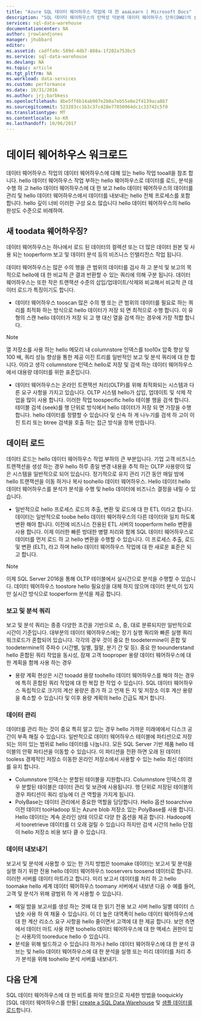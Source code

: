 ```yaml
---
title: "Azure SQL 데이터 웨어하우스 작업에 대 한 aaaLearn | Microsoft Docs"
description: "SQL 데이터 웨어하우스의 탄력성 덕분에 데이터 웨어하우스 단위(DWU)의 슬라이딩 규모를 사용함으로써 계산 능력을 확장, 축소 또는 일시 중지할 수 있습니다. 이 문서는 hello 데이터 웨어하우스 메트릭 및 tooDWUs 어떻게 관련 되는지를 설명 합니다. "
services: sql-data-warehouse
documentationcenter: NA
author: jrowlandjones
manager: jhubbard
editor: 
ms.assetid: cadffa9c-589d-4db7-888a-1f202a753bc5
ms.service: sql-data-warehouse
ms.devlang: NA
ms.topic: article
ms.tgt_pltfrm: NA
ms.workload: data-services
ms.custom: performance
ms.date: 10/31/2016
ms.author: jrj;barbkess
ms.openlocfilehash: 8be5ff6b14ab907e2b0a7eb55e0e2f4139aca8b7
ms.sourcegitcommit: 523283cc1b3c37c428e77850964dc1c33742c5f0
ms.translationtype: MT
ms.contentlocale: ko-KR
ms.lasthandoff: 10/06/2017
---
```

# <a name="data-warehouse-workload"></a>데이터 웨어하우스 워크로드
데이터 웨어하우스 작업의 데이터 웨어하우스에 대해 있는 hello 작업 tooall을 참조 합니다. hello 데이터 웨어하우스 작업 부하는 hello 웨어하우스로 데이터를 로드, 분석을 수행 하 고 hello 데이터 웨어하우스에 대 한 보고 hello 데이터 웨어하우스의 데이터를 관리 및 hello 데이터 웨어하우스에서 데이터를 내보내는 hello 전체 프로세스를 포함 합니다. hello 깊이 너비 이러한 구성 요소 많습니다 hello 데이터 웨어하우스의 hello 완성도 수준으로 비례하여.

## <a name="new-toodata-warehousing"></a>새 toodata 웨어하우징?
데이터 웨어하우스는 하나에서 로드 된 데이터의 컬렉션 또는 더 많은 데이터 원본 및 사용 되는 tooperform 보고 및 데이터 분석 등의 비즈니스 인텔리전스 작업 됩니다.

데이터 웨어하우스는 많은 수의 행을 큰 범위의 데이터를 검사 하 고 분석 및 보고의 목적으로 hello에 대 한 비교적 큰 결과 반환할 수 있는 쿼리에 의해 구분 됩니다. 데이터 웨어하우스는 또한 작은 트랜잭션 수준의 삽입/업데이트/삭제와 비교해서 비교적 큰 데이터 로드가 특징이기도 합니다.

* 데이터 웨어하우스 tooscan 많은 수의 행 또는 큰 범위의 데이터를 필요로 하는 쿼리를 최적화 하는 방식으로 hello 데이터가 저장 되 면 최적으로 수행 합니다. 이 유형의 스캔 hello 데이터가 저장 되 고 행 대신 열을 검색 하는 경우에 가장 적합 합니다.

> [!NOTE]
> 열 저장소를 사용 하는 hello 메모리 내 columnstore 인덱스를 too10x 압축 향상 및 100 배, 쿼리 성능 향상을 통한 제공 이진 트리를 일반적인 보고 및 분석 쿼리에 대 한 합니다. 이라고 생각 columnstore 인덱스 hello로 저장 및 검색 하는 데이터 웨어하우스에서 대용량 데이터를 위한 표준입니다.
> 
> 

* 데이터 웨어하우스는 온라인 트랜잭션 처리(OLTP)를 위해 최적화되는 시스템과 다른 요구 사항을 가지고 있습니다. OLTP 시스템 hello가 삽입, 업데이트 및 삭제 작업을 많이 사용 합니다. 이러한 작업 toospecific hello 테이블 행을 검색 합니다. 테이블 검색 (seek)를 행 단위로 방식에서 hello 데이터가 저장 되 면 가장을 수행 합니다. hello 데이터를 정렬할 수 있습니다 및 신속 하 게 나누기를 검색 하 고이 이진 트리 또는 btree 검색을 호출 하는 접근 방식을 정복 만듭니다.

## <a name="data-loading"></a>데이터 로드
데이터 로드는 hello 데이터 웨어하우스 작업 부하의 큰 부분입니다. 기업 고객 비즈니스 트랜잭션을 생성 하는 경우 hello 하루 종일 변경 내용을 추적 하는 OLTP 사용량이 많은 시스템을 일반적으로 되어 있습니다. 정기적으로 유지 관리 기간 동안 매일 밤에 hello 트랜잭션을 이동 하거나 복사 toohello 데이터 웨어하우스. Hello 데이터 hello 데이터 웨어하우스를 분석가 분석을 수행 및 hello 데이터에 비즈니스 결정을 내릴 수 있습니다.

* 일반적으로 hello 프로세스 로드의 추출, 변환 및 로드에 대 한 ETL 이라고 합니다. 데이터는 일반적으로 toobe hello 데이터 웨어하우스의 다른 데이터와 일치 하도록 변환 해야 합니다. 이전에 비즈니스 전용된 ETL 서버의 tooperform hello 변환을 사용 합니다. 이제 이러한 빠른 방대한 병렬 처리와 함께 SQL 데이터 웨어하우스로 데이터를 먼저 로드 하 고 hello 변환을 수행할 수 있습니다. 이 프로세스 추출, 로드 및 변환 (ELT), 라고 하며 hello 데이터 웨어하우스 작업에 대 한 새로운 표준은 되 고 합니다.

> [!NOTE]
> 이제 SQL Server 2016을 통해 OLTP 테이블에서 실시간으로 분석을 수행할 수 있습니다. 데이터 웨어하우스 toostore hello 필요성을 대체 하지 않으며 데이터 분석,이 있지만 실시간 방식으로 tooperform 분석을 제공 합니다.
> 
> 

### <a name="reporting-and-analysis-queries"></a>보고 및 분석 쿼리
보고 및 분석 쿼리는 종종 다양한 조건을 기반으로 소, 중, 대로 분류되지만 일반적으로 시간이 기준입니다. 대부분의 데이터 웨어하우스에는 장기 실행 쿼리와 빠른 실행 쿼리 워크로드가 혼합되어 있습니다. 각각의 경우 것이 중요 한 toodetermine이 혼합 및 toodetermine의 주파수 (시간별, 일별, 월말, 분기 간 및 등). 중요 한 toounderstand hello 혼합된 쿼리 작업을 동시성, 잠재 고객 tooproper 용량 데이터 웨어하우스에 대 한 계획을 함께 사용 하는 경우

* 용량 계획 현상은 시간 tooadd 용량 toohello 데이터 웨어하우스를 해야 하는 경우에 특히 혼합된 쿼리 작업에 대 한 복잡 한 작업 수 있습니다. SQL 데이터 웨어하우스 독립적으로 크기의 계산 용량은 증가 하 고 언제 든 지 및 저장소 이후 계산 용량을 축소할 수 있습니다 및 이후 용량 계획의 hello 긴급도 제거 합니다.

### <a name="data-management"></a>데이터 관리
데이터를 관리 하는 것이 중요 특히 알고 있는 경우 hello 가까운 미래에에서 디스크 공간이 부족 해질 수 있습니다. 일반적으로 데이터 웨어하우스 테이블에 파티션으로 저장 되는 의미 있는 범위로 hello 데이터를 나눕니다. 모든 SQL Server 기반 제품 hello 테이블의 안팎 파티션을 이동할 수 있습니다. 이 파티션을 전환 하면 오래 된 데이터 tooless 경제적인 저장소 이동한 온라인 저장소에서 사용할 수 있는 hello 최신 데이터를 유지 합니다.

* Columnstore 인덱스는 분할된 테이블을 지원합니다. Columnstore 인덱스의 경우 분할된 테이블은 데이터 관리 및 보관에 사용됩니다. 행 단위로 저장된 테이블의 경우 파티션이 쿼리 성능에 더 큰 역할을 가지게 됩니다.  
* PolyBase는 데이터 관리에서 중요한 역할을 담당합니다. Hello 옵션 tooarchive 이전 데이터 tooHadoop 또는 Azure blob 저장소 있는 PolyBase를 사용 합니다.  Hello 데이터는 계속 온라인 상태 이므로 다양 한 옵션을 제공 합니다.  Hadoop에서 tooretrieve 데이터를 더 오래 걸릴 수 있습니다 하지만 검색 시간의 hello 단점이 hello 저장소 비용 보다 클 수 있습니다.

### <a name="exporting-data"></a>데이터 내보내기
보고서 및 분석에 사용할 수 있는 한 가지 방법은 toomake 데이터는 보고서 및 분석을 실행 하기 위한 전용 hello 데이터 웨어하우스 tooservers toosend 데이터로 합니다. 이러한 서버를 데이터 마트라고 합니다. 미리 보고서 데이터를 처리 하 고 hello toomake hello 세계 데이터 웨어하우스 toomany 서버에서 내보낸 다음 수 예를 들어, 고객 및 분석가 위해 광범위 하 게 사용할 수 있습니다.

* 매일 밤을 보고서를 생성 하는 것에 대 한 읽기 전용 보고 서버 hello 일별 데이터 스냅숏 사용 하 여 채울 수 있습니다. 이 더 높은 대역폭이 hello 데이터 웨어하우스에 대 한 계산 리소스 요구 사항을 hello 줄이면서 고객에 대 한 제공 합니다. 보안 측면에서 데이터 마트 사용 하면 toohello 데이터 웨어하우스에 대 한 액세스 권한이 있는 사용자의 tooreduce hello 수 있습니다.
* 분석을 위해 빌드하고 수 있습니다 하거나 hello 데이터 웨어하우스에 대 한 분석 큐브는 및 hello 데이터 웨어하우스에 대 한 분석을 실행 또는 미리 데이터를 처리 추가 분석을 위해 toohello 분석 서버를 내보내기.

## <a name="next-steps"></a>다음 단계
SQL 데이터 웨어하우스에 대 한 비트를 파악 했으므로 자세한 방법을 tooquickly [SQL 데이터 웨어하우스를 만들] [ create a SQL Data Warehouse] 및 [샘플 데이터를 로드][load sample data]합니다.

<!--Image references-->

<!--Article references-->
[load sample data]: ./sql-data-warehouse-load-sample-databases.md
[create a SQL Data Warehouse]: ./sql-data-warehouse-get-started-provision.md

<!--MSDN references-->

<!--Other web references-->
